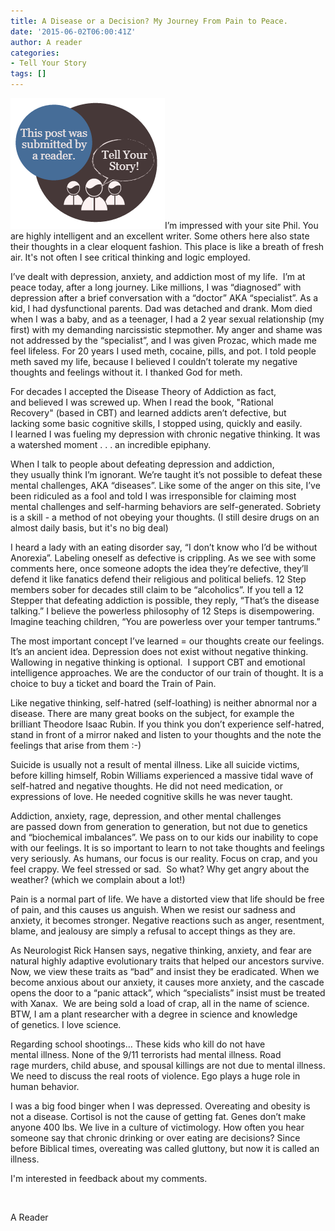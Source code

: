 ```yaml
---
title: A Disease or a Decision? My Journey From Pain to Peace.
date: '2015-06-02T06:00:41Z'
author: A reader
categories:
- Tell Your Story
tags: []
---
```


<img class="alignleft wp-image-1519 size-full" src="/images/tell-your-story.png" alt="This post was submitted by a reader." width="247" height="209" />I’m impressed with your site Phil. You are highly intelligent and an excellent writer. Some others here also state their thoughts in a clear eloquent fashion. This place is like a breath of fresh air. It's not often I see critical thinking and logic employed.

I’ve dealt with depression, anxiety, and addiction most of my life.  I’m at peace today, after a long journey. Like millions, I was “diagnosed” with depression after a brief conversation with a “doctor” AKA “specialist”. As a kid, I had dysfunctional parents. Dad was detached and drank. Mom died when I was a baby, and as a teenager, I had a 2 year sexual relationship (my first) with my demanding narcissistic stepmother. My anger and shame was not addressed by the “specialist”, and I was given Prozac, which made me feel lifeless. For 20 years I used meth, cocaine, pills, and pot. I told people meth saved my life, because I believed I couldn’t tolerate my negative thoughts and feelings without it. I thanked God for meth.

For decades I accepted the Disease Theory of Addiction as fact, and believed I was screwed up. When I read the book, "Rational Recovery" (based in CBT) and learned addicts aren’t defective, but lacking some basic cognitive skills, I stopped using, quickly and easily. I learned I was fueling my depression with chronic negative thinking. It was a watershed moment . . . an incredible epiphany.

When I talk to people about defeating depression and addiction, they usually think I’m ignorant. We’re taught it’s not possible to defeat these mental challenges, AKA “diseases”. Like some of the anger on this site, I’ve been ridiculed as a fool and told I was irresponsible for claiming most mental challenges and self-harming behaviors are self-generated. Sobriety is a skill - a method of not obeying your thoughts. (I still desire drugs on an almost daily basis, but it's no big deal)

I heard a lady with an eating disorder say, “I don’t know who I’d be without Anorexia”. Labeling oneself as defective is crippling. As we see with some comments here, once someone adopts the idea they’re defective, they’ll defend it like fanatics defend their religious and political beliefs. 12 Step members sober for decades still claim to be “alcoholics”. If you tell a 12 Stepper that defeating addiction is possible, they reply, “That’s the disease talking.” I believe the powerless philosophy of 12 Steps is disempowering. Imagine teaching children, “You are powerless over your temper tantrums.”

The most important concept I’ve learned = our thoughts create our feelings. It’s an ancient idea. Depression does not exist without negative thinking. Wallowing in negative thinking is optional.  I support CBT and emotional intelligence approaches. We are the conductor of our train of thought. It is a choice to buy a ticket and board the Train of Pain.

Like negative thinking, self-hatred (self-loathing) is neither abnormal nor a disease. There are many great books on the subject, for example the brilliant Theodore Isaac Rubin. If you think you don’t experience self-hatred, stand in front of a mirror naked and listen to your thoughts and the note the feelings that arise from them :-)

Suicide is usually not a result of mental illness. Like all suicide victims, before killing himself, Robin Williams experienced a massive tidal wave of self-hatred and negative thoughts. He did not need medication, or expressions of love. He needed cognitive skills he was never taught.

Addiction, anxiety, rage, depression, and other mental challenges are passed down from generation to generation, but not due to genetics and “biochemical imbalances”. We pass on to our kids our inability to cope with our feelings. It is so important to learn to not take thoughts and feelings very seriously. As humans, our focus is our reality. Focus on crap, and you feel crappy. We feel stressed or sad.  So what? Why get angry about the weather? (which we complain about a lot!)

Pain is a normal part of life. We have a distorted view that life should be free of pain, and this causes us anguish. When we resist our sadness and anxiety, it becomes stronger. Negative reactions such as anger, resentment, blame, and jealousy are simply a refusal to accept things as they are.

As Neurologist Rick Hansen says, negative thinking, anxiety, and fear are natural highly adaptive evolutionary traits that helped our ancestors survive. Now, we view these traits as “bad” and insist they be eradicated. When we become anxious about our anxiety, it causes more anxiety, and the cascade opens the door to a “panic attack”, which “specialists” insist must be treated with Xanax.  We are being sold a load of crap, all in the name of science. BTW, I am a plant researcher with a degree in science and knowledge of genetics. I love science.

Regarding school shootings… These kids who kill do not have mental illness. None of the 9/11 terrorists had mental illness. Road rage murders, child abuse, and spousal killings are not due to mental illness. We need to discuss the real roots of violence. Ego plays a huge role in human behavior.

I was a big food binger when I was depressed. Overeating and obesity is not a disease. Cortisol is not the cause of getting fat. Genes don’t make anyone 400 lbs. We live in a culture of victimology. How often you hear someone say that chronic drinking or over eating are decisions? Since before Biblical times, overeating was called gluttony, but now it is called an illness.

I'm interested in feedback about my comments.

&nbsp;

A Reader